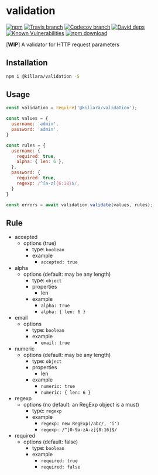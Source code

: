 # validation

[![npm](https://img.shields.io/npm/v/@killara/validation.svg)](https://www.npmjs.com/package/@killara/validation)
[![Travis branch](https://img.shields.io/travis/killara/validation/master.svg)](https://travis-ci.org/killara/validation)
[![Codecov branch](https://img.shields.io/codecov/c/github/killara/validation/master.svg)](https://codecov.io/github/killara/validation?branch=master)
[![David deps](https://img.shields.io/david/killara/validation.svg)](https://david-dm.org/killara/validation)
[![Known Vulnerabilities](https://snyk.io/test/npm/@killara/validation/badge.svg)](https://snyk.io/test/npm/@killara/validation)
[![npm download](https://img.shields.io/npm/dt/@killara/validation.svg)](https://www.npmjs.com/package/@killara/validation)

[**WIP**] A validator for HTTP request parameters

## Installation

```bash
npm i @killara/validation -S
```

## Usage

```js
const validation = require('@killara/validation');

const values = {
  username: 'admin',
  password: 'admin',
}

const rules = {
  username: {
    required: true,
    alpha: { len: 6 },
  },
  password: {
    required: true,
    regexp: /^[a-z]{6:18}$/,
  }
}

const errors = await validation.validate(values, rules);
```

## Rule

* accepted
  * options (true)
    * type: `boolean`
    * example
      * `accepted: true`
* alpha
  * options (default: may be any length)
    * type: `object`
    * properties
      * len
    * example
      * `alpha: true`
      * `alpha: { len: 6 }`
* email
  * options
    * type: `boolean`
    * example
      * `email: true`
* numeric
  * options (default: may be any length)
    * type: `object`
    * properties
      * len
    * example
      * `numeric: true`
      * `numeric: { len: 6 }`
* regexp
  * options (no default: an RegExp object is a must)
    * type: `regexp`
    * example
      * `regexp: new RegExp(/abc/, 'i')`
      * `regexp: /^[0-9a-zA-z]{8:16}$/`
* required
  * options (default: false)
    * type: `boolean`
    * example
      * `required: true`
      * `required: false`